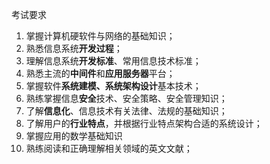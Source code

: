 
考试要求
1. 掌握计算机硬软件与网络的基础知识；
2. 熟悉信息系统**开发过程**；
3. 理解信息系统**开发标准**、常用信息技术标准；
4. 熟悉主流的**中间件**和**应用服务器**平台；
5. 掌握软件**系统建模、系统架构设计**基本技术；
6. 熟练掌握信息**安全**技术、安全策略、安全管理知识；
7. 了解**信息化**、信息技术有关法律、法规的基础知识；
8. 了解用户的**行业特点**，并根据行业特点架构合适的系统设计；
9. 掌握应用的数学基础知识
10. 熟练阅读和正确理解相关领域的英文文献；
